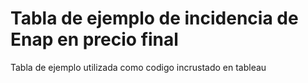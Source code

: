 # Tabla de ejemplo de incidencia de Enap en precio final
Tabla de ejemplo utilizada como codigo incrustado en tableau